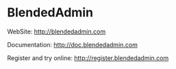 # BlendedAdmin

WebSite: http://blendedadmin.com

Documentation: http://doc.blendedadmin.com

Register and try online: http://register.blendedadmin.com
